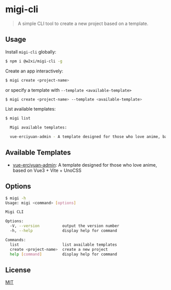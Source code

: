 # migi-cli

> A simple CLI tool to create a new project based on a template.

## Usage

Install `migi-cli` globally:

```bash
$ npm i @w2xi/migi-cli -g
```
 
Create an app interactively:

```bash
$ migi create <project-name>
```

or specify a template with `--template <available-template>`

```bash
$ migi create <project-name> --template <available-template>
```

List available templates:

```bash
$ migi list

  Migi available templates:

  vue-erciyuan-admin - A template designed for those who love anime, based on Vue3 + Vite +  UnoCSS
```

## Available Templates

- [vue-erciyuan-admin](https://github.com/migi-templates/vue-erciyuan-admin): A template designed for those who love anime, based on Vue3 + Vite +  UnoCSS

## Options

```bash
$ migi -h
Usage: migi <command> [options]

Migi CLI

Options:
  -V, --version          output the version number
  -h, --help             display help for command

Commands:
  list                   list available templates
  create <project-name>  create a new project
  help [command]         display help for command
```

## License

[MIT](./LICENSE)